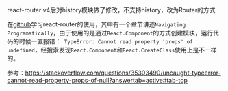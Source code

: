 react-router v4后对history模块做了修改，不支持history，改为Router的方式



在[github](https://github.com/reactjs/react-router-tutorial/tree/master/lessons/12-navigating)学习react-router的使用，其中有一个章节讲述`Navigating Programatically`，由于使用的是通过`React.Component`的方式创建模块，运行代码的时候一直报错：` TypeError: Cannot read property 'props' of undefined`，经搜索发现`React.Component`和`React.CreateClass`使用上是不一样的。

参考：https://stackoverflow.com/questions/35303490/uncaught-typeerror-cannot-read-property-props-of-null?answertab=active#tab-top

